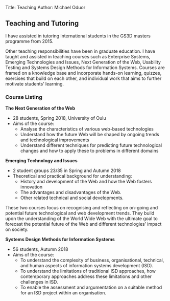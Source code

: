 Title: Teaching
Author: Michael Oduor

## Teaching and Tutoring
I have assisted in tutoring international students in the GS3D masters programme from 2015.

Other teaching responsibilities have been in graduate education. I have taught and assisted in teaching courses such as Enterprise Systems, Emerging Technologies and Issues, Next Generation of the Web, Usability Testing and Systems Design Methods for Information Systems. Courses are framed on a knowledge base and incorporate hands-on learning, quizzes, exercises that build on each other, and individual work that aims to further motivate students’ learning. 

### Course Listing 

**The Next Generation of the Web**

* 28 students, Spring 2018, University of Oulu
* Aims of the course:
	* Analyse the characteristics of various web-based technologies
	* Understand how the future Web will be shaped by ongoing trends and technological improvements
	* Understand different techniques for predicting future technological changes and how to apply these to problems in different domains


**Emerging Technology and Issues** 

* 2 student groups 23/35 in Spring and Autumn 2018
* Theoretical and practical background for understanding: 
	* History and development of the Web and how the Web fosters innovation
	* The advantages and disadvantages of the Web.
	* Other related technical and social developments.


These two courses focus on recognising and reflecting on on-going and potential future technological and web development trends. They build upon the understanding of the World Wide Web with the ultimate goal to forecast the potential future of the Web and different technologies’ impact on society.

**Systems Design Methods for Information Systems**

* 56 students, Autumn 2018
* Aims of the course:
	* To understand the complexity of business, organisational, technical, and human aspects of information systems development (ISD).
	* To understand the limitations of traditional ISD approaches, how contemporary approaches address these limitations and other challenges in ISD.
	* To enable the assessment and argumentation on a suitable method for an ISD project within an organisation.

	






